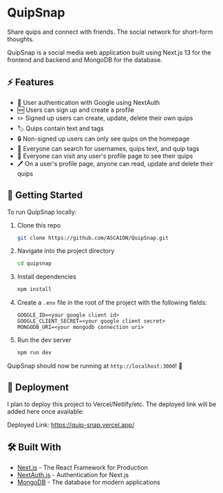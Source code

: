 
# QuipSnap

Share quips and connect with friends. The social network for short-form thoughts.

QuipSnap is a social media web application built using Next.js 13 for the frontend and backend and MongoDB for the database.


## ⚡️ Features

- 👤 User authentication with Google using NextAuth
- 🆕 Users can sign up and create a profile
- ✏️ Signed up users can create, update, delete their own quips
- 🏷️ Quips contain text and tags
- 🔒 Non-signed up users can only see quips on the homepage
- 🔎 Everyone can search for usernames, quips text, and quip tags
- 👀 Everyone can visit any user's profile page to see their quips
- 🖊️ On a user's profile page, anyone can read, update and delete their quips

## 🚀 Getting Started

To run QuipSnap locally:

1. Clone this repo
   ```sh
   git clone https://github.com/ASCA1ON/QuipSnap.git
   ```

2. Navigate into the project directory
   ```sh
   cd quipsnap
   ```

3. Install dependencies
   ```sh
   npm install
   ```

4. Create a `.env` file in the root of the project with the following fields:

   ```
   GOOGLE_ID=<your google client id>
   GOOGLE_CLIENT_SECRET=<your google client secret>  
   MONGODB_URI=<your mongodb connection uri>
   ```

5. Run the dev server
   ```sh
   npm run dev
   ```

QuipSnap should now be running at `http://localhost:3000`! 🎉

## 🚢 Deployment

I plan to deploy this project to Vercel/Netlify/etc. The deployed link will be added here once available:

Deployed Link: https://quip-snap.vercel.app/

## 🛠 Built With

- [Next.js](https://nextjs.org/) - The React Framework for Production
- [NextAuth.js](https://next-auth.js.org/) - Authentication for Next.js 
- [MongoDB](https://www.mongodb.com/) - The database for modern applications
